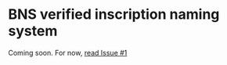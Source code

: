 # BNS verified inscription naming system

Coming soon. For now, [read Issue #1](https://github.com/RagnarLifthrasir/BNS-verified-inscription-naming-system/issues/1)
